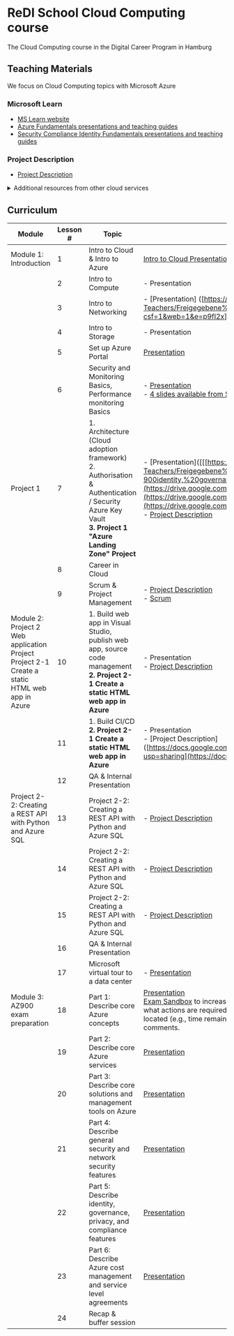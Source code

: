 # ReDI School Cloud Computing course
The Cloud Computing course in the Digital Career Program in Hamburg

## Teaching Materials
We focus on Cloud Computing topics with Microsoft Azure
### Microsoft Learn
- [MS Learn website](https://docs.microsoft.com/en-us/learn/browse/?products=azure)
- [Azure Fundamentals presentations and teaching guides](https://drive.google.com/drive/folders/17PmzXhbISklyr1MePBY-2--SPFaQhgL3)
- [Security Compliance Identity Fundamentals presentations and teaching guides](https://drive.google.com/drive/folders/17PmzXhbISklyr1MePBY-2--SPFaQhgL3)

### Project Description
- [Project Description](https://docs.google.com/document/d/1NGk5EybHx4DGuw7R6lShKpTGZftMfvkl/edit#)

<details> <summary>Additional resources from other cloud services</summary>
<p>AWS Training (Amazon account needed to access materials)</br>
- [AWS Training website](https://www.aws.training/)</br>
- [AWS Cloud Practitioner Essentials website](https://www.aws.training/Details/eLearning?id=60697)</p>
<p>Google Workspace Learning Center</br>
- [Google Workspace Learning Center website](https://support.google.com/a/users/?hl=en#topic=)</p>
<p>Cisco</br>
- [Introduction to Cybersecurity presentations and teaching guides](https://redischool1.sharepoint.com/:f:/r/sites/CloudComputing-Teachers/Freigegebene%20Dokumente/Teachers/Teaching_Materials/2022_Spring/Cisco_Introduction%20to%20Cybersecurity?csf=1&web=1&e=gQwd3b) (presentation & files in Teacher's channel in MS Teams)</br>
- [Cisco Cybersecurity Essentials presentations and teaching guides](https://redischool1.sharepoint.com/:f:/r/sites/CloudComputing-Teachers/Freigegebene%20Dokumente/Teachers/Teaching_Materials/2022_Spring/Cisco_Cybersecurity_Essentials?csf=1&web=1&e=MWmQov) (presentation & files in Teacher's channel in MS Teams)</p></details>

## Curriculum
| Module | Lesson # | Topic | Slides for teachers | Learning resources |
| --- | --- | --- | --- | --- |
| Module 1: Introduction| 1 | Intro to Cloud & Intro to Azure | [Intro to Cloud Presentation](https://docs.google.com/presentation/d/15j0b6kCYKfgQwf7DTcmjJxhyvM2yJWyb/edit?rtpof=true)|
| | 2 | Intro to Compute | - Presentation | <details><summary>Resources</summary> <p> [Overview of Azure compute services](https://docs.microsoft.com/en-us/learn/modules/azure-compute-fundamentals/overview) (MS Learn, no sign-up needed) </br>[AWS: Module 2: Compute in Cloud](https://www.aws.training/Details/eLearning?id=60697) (eLearning, **sign up necessary to show contents**) </br>[Google: Compute Engine](https://cloud.google.com/compute) (website, no sign-up needed)</p></details> |
| | 3 | Intro to Networking | - [Presentation] ([https://redischool1.sharepoint.com/:b:/r/sites/CloudComputing-Teachers/Freigegebene%20Dokumente/Teachers/Teaching_Materials/2022_Spring/NetworkBasiscs_ReDI.pdf?csf=1&web=1&e=p9fl2x](https://drive.google.com/drive/folders/1OuAFZXEKwPtK3T-2tNOHInqLwfOK48Sz)) | <details><summary>Resources</summary> <p>[Explore Azure networking services](https://docs.microsoft.com/en-us/learn/modules/azure-networking-fundamentals/) (MS Learn, no sign-up needed) </br>[AWS: Module 4: Networking](https://www.aws.training/Details/eLearning?id=60697) (eLearning, **sign up necessary to show contents**) </br>[Google: Set up networks for managed devices](https://support.google.com/a/topic/9741748?hl=en&ref_topic=24642) (Google Workspace Learning Center, no sign-up needed)</p></details> |
| | 4 | Intro to Storage | - Presentation | <details><summary>Resources</summary> <p> [Explore Azure Storage services](https://docs.microsoft.com/en-us/learn/modules/azure-storage-fundamentals/) (MS Learn, no sign-up needed) </br>[AWS: Module 5: Storage and Databases](https://www.aws.training/Details/eLearning?id=60697) (eLearning, **sign up necessary to show contents**) </br>[Google:File storage, collaboration & docs](https://support.google.com/a/users/answer/10005650?visit_id=637626467996669028-4241468714&hl=en&rd=1) (Google Workspace Learning Center, no sign-up needed)</p></details>
| | 5 | Set up Azure Portal | [Presentation](https://drive.google.com/drive/folders/1OuAFZXEKwPtK3T-2tNOHInqLwfOK48Sz)| <details><summary>Resources</summary> <p> [https://drive.google.com/drive/folders/1OuAFZXEKwPtK3T-2tNOHInqLwfOK48Sz](https://drive.google.com/drive/folders/1OuAFZXEKwPtK3T-2tNOHInqLwfOK48Sz) </p></details>|
| | 6 | Security and Monitoring Basics, Performance monitoring Basics | - [Presentation](https://redischool1.sharepoint.com/:b:/r/sites/CloudComputing-Teachers/Freigegebene%20Dokumente/Teachers/Teaching_Materials/2022_Spring/Security%20%26%20Monitoring%20Basics.pdf?csf=1&web=1&e=Vnr74k)</br> - [4 slides available from Security Compliance Identity Fundamentals SC900](https://redischool1.sharepoint.com/:f:/r/sites/CloudComputing-Teachers/Freigegebene%20Dokumente/Teachers/Teaching_Materials/2022_Spring/Microsoft_Security_Compliance_Identity_Fundamentals_SC900/SC-900T00A-ENU-PowerPoint_FSI?csf=1&web=1&e=32XUZ1) | <details><summary>Resources</summary> <p> [Azure: Security related modules on MS Learn](https://docs.microsoft.com/en-us/learn/browse/?terms=security) </br>[Choose the best monitoring service for visibility, insight, and outage mitigation](https://docs.microsoft.com/en-us/learn/modules/monitoring-fundamentals/) (MS Learn, no sign-up needed) </br>[Monitor the usage, performance, and availability of resources with Azure Monitor](https://docs.microsoft.com/en-us/learn/paths/monitor-usage-performance-availability-resources-azure-monitor/) (MS Learn, no sign-up needed); [AWS: Module 6: Security](https://www.aws.training/Details/eLearning?id=60697) (eLearning, **sign up necessary to show contents**) </br>[Google: Security and data protection](https://support.google.com/a/topic/7556782?hl=en&ref_topic=10012113) (Google Workspace Learning Center, no sign-up needed)</p></details> |
| Project 1 | 7 | 1. Architecture (Cloud adoption framework) </br> 2. Authorisation & Authentication / Security Azure Key Vault </br> **3. Project 1 "Azure Landing Zone" Project** | - [Presentation]([[[https://redischool1.sharepoint.com/:b:/r/sites/CloudComputing-Teachers/Freigegebene%20Dokumente/Teachers/Teaching_Materials/2022_Spring/AZ-900identity,%20governance_FINAL.pdf?csf=1&web=1&e=t9QDd4](https://drive.google.com/drive/folders/1OuAFZXEKwPtK3T-2tNOHInqLwfOK48Sz](https://drive.google.com/drive/folders/1OuAFZXEKwPtK3T-2tNOHInqLwfOK48Sz](https://drive.google.com/drive/folders/1OuAFZXEKwPtK3T-2tNOHInqLwfOK48Sz) </br>- [Project Description](https://docs.google.com/document/d/16Lz88wbmPacpxv9l1xffkhHCcUP2DaanDdo_KQ27qAk/edit?usp=sharing) | <details><summary>Resources</summary> <p> - [Microsoft Cloud Adoption Framework for Azure](https://docs.microsoft.com/en-us/learn/modules/microsoft-cloud-adoption-framework-for-azure/) (MS Learn, no sign-up needed) </br> - [Authenticate users with Azure Static Web Apps](https://docs.microsoft.com/en-us/learn/modules/publish-static-web-app-authentication/) (MS Learn, no sign-up needed)</p></details>|
| | 8 | Career in Cloud | | |
| | 9 | Scrum & Project Management | - [Project Description](https://docs.google.com/document/d/1NGk5EybHx4DGuw7R6lShKpTGZftMfvkl/edit#) </br> - [Scrum]([https://redischool1.sharepoint.com/:b:/r/sites/CloudComputing-Teachers/Freigegebene%20Dokumente/Teachers/Teaching_Materials/2022_Spring/Scrum%20Framework%20Student%20Reference%20Material.pdf?csf=1&web=1&e=b8nEnc)|<details><summary>Resources</summary> <p>[Project Description](https://docs.google.com/document/d/16Lz88wbmPacpxv9l1xffkhHCcUP2DaanDdo_KQ27qAk/edit?usp=sharing](https://drive.google.com/drive/folders/1OuAFZXEKwPtK3T-2tNOHInqLwfOK48Sz))</br>[What is Scrum?](https://www.scrum.org/resources/what-is-scrum)</p></details> |
| Module 2: Project 2 Web application Project </br>Project 2-1 Create a static HTML web app in Azure | 10 | 1. Build web app in Visual Studio, publish web app, source code management </br>**2. Project 2-1 Create a static HTML web app in Azure** |- Presentation </br>- [Project Description]([https://docs.google.com/document/d/16Lz88wbmPacpxv9l1xffkhHCcUP2DaanDdo_KQ27qAk/edit?usp=sharing]([https://docs.google.com/document/d/1NGk5EybHx4DGuw7R6lShKpTGZftMfvkl/edit#)](https://docs.google.com/document/d/1NGk5EybHx4DGuw7R6lShKpTGZftMfvkl/edit#](https://docs.google.com/document/d/1NGk5EybHx4DGuw7R6lShKpTGZftMfvkl/edit#))) | <details><summary>Resources</summary> <p> - [Use Git version-control tools in Visual Studio Code](https://docs.microsoft.com/en-us/learn/modules/use-git-from-vs-code/) (MS Learn, no sign-up needed) |
| | 11 | 1. Build CI/CD </br> **2. Project 2-1 Create a static HTML web app in Azure**| - Presentation </br>- [Project Description]([https://docs.google.com/document/d/16Lz88wbmPacpxv9l1xffkhHCcUP2DaanDdo_KQ27qAk/edit?usp=sharing](https://docs.google.com/document/d/1NGk5EybHx4DGuw7R6lShKpTGZftMfvkl/edit#) | <details><summary>Resources</summary> <p> - [What is CD/CI](https://www.redhat.com/en/topics/devops/what-is-ci-cd) (MS Learn, no sign-up needed)</br> - [MS Learn modules realted to CD/CI for beginners](https://docs.microsoft.com/en-us/learn/browse/?terms=CI%20CD&levels=beginner) (MS Learn, no sign-up needed)</p></details>|
| | 12 | QA & Internal Presentation | | |
| Project 2-2: Creating a REST API with Python and Azure SQL | 13 | Project 2-2: Creating a REST API with Python and Azure SQL | - [Project Description]([https://docs.google.com/document/d/16Lz88wbmPacpxv9l1xffkhHCcUP2DaanDdo_KQ27qAk/edit?usp=sharing](https://docs.google.com/document/d/1NGk5EybHx4DGuw7R6lShKpTGZftMfvkl/edit#)) | |
| | 14 | Project 2-2: Creating a REST API with Python and Azure SQL | - [Project Description]([https://docs.google.com/document/d/16Lz88wbmPacpxv9l1xffkhHCcUP2DaanDdo_KQ27qAk/edit?usp=sharing](https://docs.google.com/document/d/1NGk5EybHx4DGuw7R6lShKpTGZftMfvkl/edit#)) | |
| | 15 | Project 2-2: Creating a REST API with Python and Azure SQL | - [Project Description](https://docs.google.com/document/d/16Lz88wbmPacpxv9l1xffkhHCcUP2DaanDdo_KQ27qAk/edit?usp=sharing) | |
| | 16 | QA & Internal Presentation | | |
| | 17 | Microsoft virtual tour to a data center | - [Presentation](https://redischool1.sharepoint.com/:b:/r/sites/CloudComputing-Teachers/Freigegebene%20Dokumente/Teachers/Teaching_Materials/2022_Spring/Datacenter%20Experience%20H1-2022M%20-%20ReDI%20NRW%2016.11.21.PDF?csf=1&web=1&e=RpuzcI) | |
| Module 3: AZ900 exam preparation| 18 | Part 1: Describe core Azure concepts | [Presentation](https://redischool1.sharepoint.com/:p:/r/sites/CloudComputing-Teachers/Freigegebene%20Dokumente/Teachers/Teaching_Materials/2022_Spring/Microsoft_Azure_Fundamentals_AZ900/AZ-900T00A-ENU-PowerPoint_FSI/AZ-900T00%20Microsoft%20Azure%20Fundamentals-01%20(cloud%20concepts)_FINAL.pptx?d=w59c5540e730443b0a29bbccd0058d258&csf=1&web=1&e=PUQgRE) </br> [Exam Sandbox](https://aka.ms/examdemo) to increase familiarity with the user interface, how to navigate between pages and questions, what actions are required to answer each of the different question types, where information about the exam is located (e.g., time remaining, questions remaining, etc.), how to mark questions for review, and how to leave comments. | [MS Learn](https://docs.microsoft.com/en-us/learn/paths/az-900-describe-cloud-concepts/) |
| | 19 | Part 2: Describe core Azure services | [Presentation](https://redischool1.sharepoint.com/:p:/r/sites/CloudComputing-Teachers/Freigegebene%20Dokumente/Teachers/Teaching_Materials/2022_Spring/Microsoft_Azure_Fundamentals_AZ900/AZ-900T00A-ENU-PowerPoint_FSI/AZ-900T00%20Microsoft%20Azure%20Fundamentals-02%20(workloads)_FINAL.pptx?d=w6bd1fe77649040bd81570be2ffbc7b30&csf=1&web=1&e=xKXRuS) | [MS Learn](https://docs.microsoft.com/en-us/learn/paths/az-900-describe-core-azure-services/) |
| | 20 | Part 3: Describe core solutions and management tools on Azure | [Presentation](https://redischool1.sharepoint.com/:p:/r/sites/CloudComputing-Teachers/Freigegebene%20Dokumente/Teachers/Teaching_Materials/2022_Spring/Microsoft_Azure_Fundamentals_AZ900/AZ-900T00A-ENU-PowerPoint_FSI/AZ-900T00%20Microsoft%20Azure%20Fundamentals-03%20%20(solutions)_FINAL.pptx?d=we9ba7e95a8244aa097cd58c13cba6390&csf=1&web=1&e=i4OkWp) | [MS Learn](https://docs.microsoft.com/en-us/learn/paths/az-900-describe-core-solutions-management-tools-azure/) |
| | 21 | Part 4: Describe general security and network security features | [Presentation](https://redischool1.sharepoint.com/:p:/r/sites/CloudComputing-Teachers/Freigegebene%20Dokumente/Teachers/Teaching_Materials/2022_Spring/Microsoft_Azure_Fundamentals_AZ900/AZ-900T00A-ENU-PowerPoint_FSI/AZ-900T00%20Microsoft%20Azure%20Fundamentals-04%20(security)_FINAL.pptx?d=wa006b1587d4f4a52971cbb990b0d15ab&csf=1&web=1&e=XbH9JC) | [MS Learn](https://docs.microsoft.com/en-us/learn/paths/az-900-describe-general-security-network-security-features/) |
| | 22 | Part 5: Describe identity, governance, privacy, and compliance features | [Presentation](https://redischool1.sharepoint.com/:p:/r/sites/CloudComputing-Teachers/Freigegebene%20Dokumente/Teachers/Teaching_Materials/2022_Spring/Microsoft_Azure_Fundamentals_AZ900/AZ-900T00A-ENU-PowerPoint_FSI/AZ-900T00%20Microsoft%20Azure%20Fundamentals-05%20(identity,%20gov,priv,compliance)_FINAL.pptx?d=wa998b57c3ef647379c833cffef2c4bcf&csf=1&web=1&e=ki3FHV) | [MS Learn](https://docs.microsoft.com/en-us/learn/paths/az-900-describe-identity-governance-privacy-compliance-features/) |
| | 23 | Part 6: Describe Azure cost management and service level agreements | [Presentation](https://redischool1.sharepoint.com/:p:/r/sites/CloudComputing-Teachers/Freigegebene%20Dokumente/Teachers/Teaching_Materials/2022_Spring/Microsoft_Azure_Fundamentals_AZ900/AZ-900T00A-ENU-PowerPoint_FSI/AZ-900T00%20Microsoft%20Azure%20Fundamentals-06%20(pricing%20and%20spt)_FINAL.pptx?d=w56be7b2160f345a890c23e461502dc05&csf=1&web=1&e=97cPNk) | [MS Learn](https://docs.microsoft.com/en-us/learn/paths/az-900-describe-azure-cost-management-service-level-agreements/) |
| | 24 | Recap & buffer session | | |
